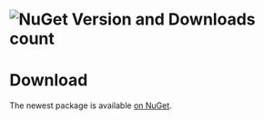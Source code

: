 ![NuGet Version and Downloads count](https://buildstats.info/nuget/ZTR.Utilities.Templates)
========

Download
========

The newest package is available [on NuGet](https://buildstats.info/nuget/ZTR.Utilities.Templates).